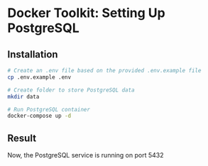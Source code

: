 # Docker Toolkit: Setting Up PostgreSQL

## Installation

```bash
# Create an .env file based on the provided .env.example file
cp .env.example .env

# Create folder to store PostgreSQL data
mkdir data

# Run PostgreSQL container
docker-compose up -d
```

## Result

Now, the PostgreSQL service is running on port 5432
